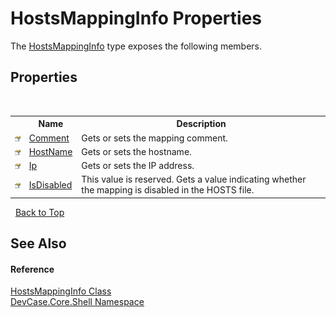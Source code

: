 # HostsMappingInfo Properties
 

The <a href="T_DevCase_Core_Shell_HostsMappingInfo">HostsMappingInfo</a> type exposes the following members.


## Properties
&nbsp;<table><tr><th></th><th>Name</th><th>Description</th></tr><tr><td>![Public property](media/pubproperty.gif "Public property")</td><td><a href="P_DevCase_Core_Shell_HostsMappingInfo_Comment">Comment</a></td><td>
Gets or sets the mapping comment.</td></tr><tr><td>![Public property](media/pubproperty.gif "Public property")</td><td><a href="P_DevCase_Core_Shell_HostsMappingInfo_HostName">HostName</a></td><td>
Gets or sets the hostname.</td></tr><tr><td>![Public property](media/pubproperty.gif "Public property")</td><td><a href="P_DevCase_Core_Shell_HostsMappingInfo_Ip">Ip</a></td><td>
Gets or sets the IP address.</td></tr><tr><td>![Public property](media/pubproperty.gif "Public property")</td><td><a href="P_DevCase_Core_Shell_HostsMappingInfo_IsDisabled">IsDisabled</a></td><td>
This value is reserved. Gets a value indicating whether the mapping is disabled in the HOSTS file.</td></tr></table>&nbsp;
<a href="#hostsmappinginfo-properties">Back to Top</a>

## See Also


#### Reference
<a href="T_DevCase_Core_Shell_HostsMappingInfo">HostsMappingInfo Class</a><br /><a href="N_DevCase_Core_Shell">DevCase.Core.Shell Namespace</a><br />